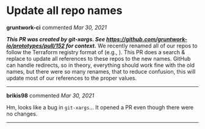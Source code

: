# Update all repo names

**gruntwork-ci** commented *Mar 30, 2021*

_**This PR was created by git-xargs. See https://github.com/gruntwork-io/prototypes/pull/152 for context.**_ We recently renamed all of our repos to follow the Terraform registry format of  (e.g., ). This PR does a search & replace to update all references to these repos to the new names. GitHub can handle redirects, so in theory, everything should work fine with the old names, but there were so many renames, that to reduce confusion, this will update most of our references to the proper values.
<br />
***


**brikis98** commented *Mar 30, 2021*

Hm, looks like a bug in `git-xargs`... It opened a PR even though there were no changes.
***

